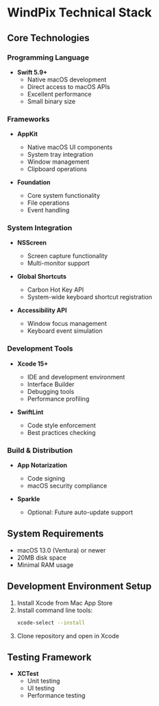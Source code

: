 # WindPix Technical Stack

## Core Technologies

### Programming Language
- **Swift 5.9+**
  - Native macOS development
  - Direct access to macOS APIs
  - Excellent performance
  - Small binary size

### Frameworks
- **AppKit**
  - Native macOS UI components
  - System tray integration
  - Window management
  - Clipboard operations

- **Foundation**
  - Core system functionality
  - File operations
  - Event handling

### System Integration
- **NSScreen**
  - Screen capture functionality
  - Multi-monitor support

- **Global Shortcuts**
  - Carbon Hot Key API
  - System-wide keyboard shortcut registration

- **Accessibility API**
  - Window focus management
  - Keyboard event simulation

### Development Tools
- **Xcode 15+**
  - IDE and development environment
  - Interface Builder
  - Debugging tools
  - Performance profiling

- **SwiftLint**
  - Code style enforcement
  - Best practices checking

### Build & Distribution
- **App Notarization**
  - Code signing
  - macOS security compliance

- **Sparkle**
  - Optional: Future auto-update support

## System Requirements
- macOS 13.0 (Ventura) or newer
- 20MB disk space
- Minimal RAM usage

## Development Environment Setup
1. Install Xcode from Mac App Store
2. Install command line tools:
   ```bash
   xcode-select --install
   ```
3. Clone repository and open in Xcode

## Testing Framework
- **XCTest**
  - Unit testing
  - UI testing
  - Performance testing
